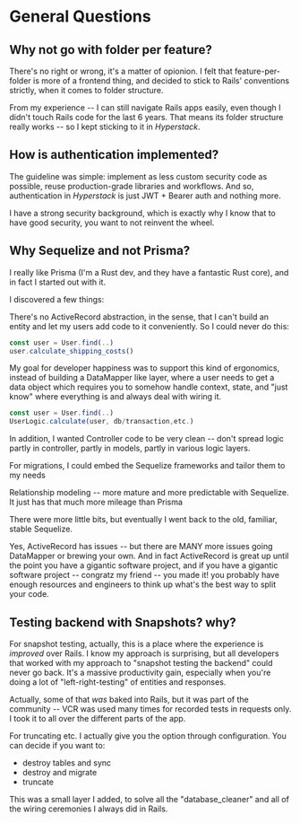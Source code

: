 # General Questions

## Why not go with folder per feature?

There's no right or wrong, it's a matter of opionion. I felt that feature-per-folder is more of a frontend thing, and decided to stick to Rails' conventions strictly, when it comes to folder structure.

From my experience -- I can still navigate Rails apps easily, even though I didn't touch Rails code for the last 6 years. That means its folder structure really works -- so I kept sticking to it in _Hyperstack_.


## How is authentication implemented?

The guideline was simple: implement as less custom security code as possible, reuse production-grade libraries and workflows. And so, authentication in _Hyperstack_ is just JWT + Bearer auth and nothing more.

I have a strong security background, which is exactly why I know that to have good security, you want to not reinvent the wheel.

## Why Sequelize and not Prisma?

I really like Prisma (I'm a Rust dev, and they have a fantastic Rust core), and in fact I started out with it.

I discovered a few things:

There's no ActiveRecord abstraction, in the sense, that I can't build an entity and let my users add code to it conveniently. So I could never do this:

```js
const user = User.find(..)
user.calculate_shipping_costs()
```

My goal for developer happiness was to support this kind of ergonomics, instead of building a DataMapper like layer, where a user needs to get a data object which requires you to somehow handle context, state, and "just know" where everything is and always deal with wiring it.

```js
const user = User.find(..)
UserLogic.calculate(user, db/transaction,etc.)
```

In addition, I wanted Controller code to be very clean -- don't spread logic partly in controller, partly in models, partly in various logic layers.

For migrations, I could embed the Sequelize frameworks and tailor them to my needs

Relationship modeling -- more mature and more predictable with Sequelize. It just has that much more mileage than Prisma

There were more little bits, but eventually I went back to the old, familiar, stable Sequelize.

Yes, ActiveRecord has issues -- but there are MANY more issues going DataMapper or brewing your own. And in fact ActiveRecord is great up until the point you have a gigantic software project, and if you have a gigantic software project -- congratz my friend -- you made it! you probably have enough resources and engineers to think up what's the best way to split your code.

## Testing backend with Snapshots? why?

For snapshot testing, actually, this is a place where the experience is _improved_ over Rails. I know my approach is surprising, but all developers that worked with my approach to "snapshot testing the backend" could never go back. It's a massive productivity gain, especially when you're doing a lot of "left-right-testing" of entities and responses.

Actually, some of that *was* baked into Rails, but it was part of the community -- VCR was used many times for recorded tests in requests only. I took it to all over the different parts of the app.


For truncating etc. I actually give you the option through configuration. You can decide if you want to:

- destroy tables and sync
- destroy and migrate
- truncate

This was a small layer I added, to solve all the "database_cleaner" and all of the wiring ceremonies I always did in Rails.

